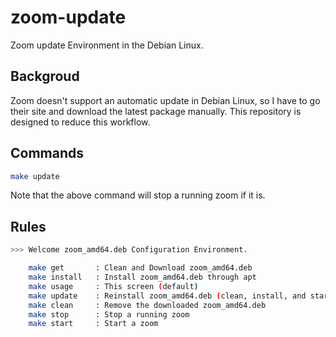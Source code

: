 # zoom-update

Zoom update Environment in the Debian Linux.

## Backgroud

Zoom doesn't support an automatic update in Debian Linux, so I have to go their site and download the latest package manually. This repository is designed to reduce this workflow.

## Commands

```bash
make update
```

Note that the above command will stop a running zoom if it is.

## Rules

```bash
>>> Welcome zoom_amd64.deb Configuration Environment.

    make get       : Clean and Download zoom_amd64.deb
    make install   : Install zoom_amd64.deb through apt
    make usage     : This screen (default)
    make update    : Reinstall zoom_amd64.deb (clean, install, and start)
    make clean     : Remove the downloaded zoom_amd64.deb
    make stop      : Stop a running zoom
    make start     : Start a zoom
```
